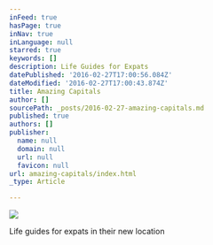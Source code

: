 ```yaml
---
inFeed: true
hasPage: true
inNav: true
inLanguage: null
starred: true
keywords: []
description: Life Guides for Expats
datePublished: '2016-02-27T17:00:56.084Z'
dateModified: '2016-02-27T17:00:43.874Z'
title: Amazing Capitals
author: []
sourcePath: _posts/2016-02-27-amazing-capitals.md
published: true
authors: []
publisher:
  name: null
  domain: null
  url: null
  favicon: null
url: amazing-capitals/index.html
_type: Article

---
```

![](https://the-grid-user-content.s3-us-west-2.amazonaws.com/8c0be389-2dcc-4f04-ae9c-b40f88cec032.jpg)

Life guides for expats in their new location